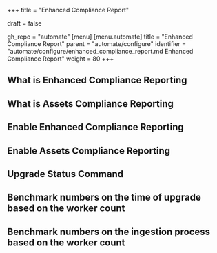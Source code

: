 +++
title = "Enhanced Compliance Report"

draft = false

gh_repo = "automate"
[menu]
  [menu.automate]
    title = "Enhanced Compliance Report"
    parent = "automate/configure"
    identifier = "automate/configure/enhanced_compliance_report.md Enhanced Compliance Report"
    weight = 80
+++

## What is Enhanced Compliance Reporting



## What is Assets Compliance Reporting



## Enable Enhanced Compliance Reporting



## Enable Assets Compliance Reporting



## Upgrade Status Command



## Benchmark numbers on the time of upgrade based on the worker count



## Benchmark numbers on the ingestion process based on the worker count

